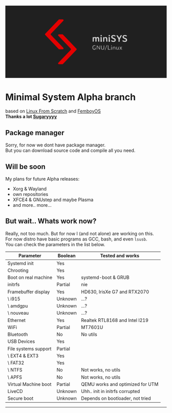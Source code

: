 ![Logo](Logo.png)

# Minimal System Alpha branch
based on [Linux From Scratch](https://linuxfromscratch.org/) and [FemboyOS](https://github.com/Sugaryyyy/FemboyOS) \
**Thanks a lot [Sugaryyyy](https://github.com/Sugaryyyy)**

## Package manager
Sorry, for now we dont have package manager. \
But you can download source code and compile all you need. 

## Will be soon
My plans for future Alpha releases:
- Xorg & Wayland
- own repositories
- XFCE4 & GNUstep and maybe Plasma
- and more.. more... 

## But wait.. Whats work now?
Really, not too much. But for now I (and not alone) are working on this. \
For now distro have basic programs as GCC, bash, and even `lsusb`. \
You can check the parameters in the list below.

| Parameter            | Boolean | Tested and works                  |
| ---                  | ---     | ---                               |
| Systemd init         | Yes     |                                   |
| Chrooting            | Yes     |                                   |
| Boot on real machine | Yes     | systemd-boot & GRUB               |
| initrfs              | Partial | nie                               |
| Framebuffer display  | Yes     | HD630, IrisXe G7 and RTX2070      |
| \ i915               | Unknown | ...?                              |
| \ amdgpu             | Unknown | ...?                              |
| \ nouveau            | Unknown | ...?                              |
| Ethernet             | Yes     | Realtek RTL8168 and Intel I219    | 
| WiFi                 | Partial | MT7601U                           |
| Bluetooth            | No      | No utils                          |
| USB Devices          | Yes     |                                   |
| File systems support | Partial |                                   |
| \ EXT4 & EXT3        | Yes     |                                   |
| \ FAT32              | Yes     |                                   |
| \ NTFS               | No      | Not works, no utils               |
| \ APFS               | No      | Not works, no utils               |
| Virtual Machine boot | Partial | QEMU works and optimized for UTM  |
| LiveCD               | Unknown | Uhh.. init in initrfs corrupted   |
| Secure boot          | Unknown | Depends on bootloader, not tried  |
---
